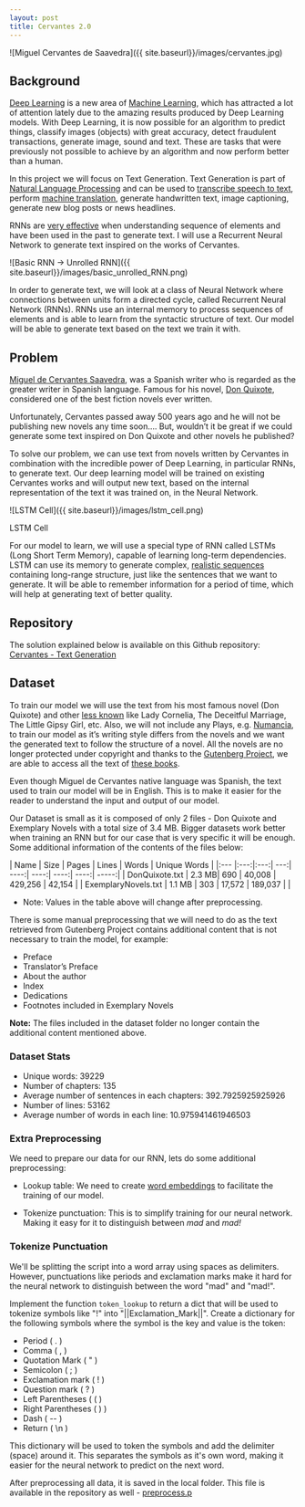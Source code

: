 ```yaml
---
layout: post
title: Cervantes 2.0
---
```

![Miguel Cervantes de Saavedra]({{ site.baseurl}}/images/cervantes.jpg)

## Background

[Deep Learning](https://en.wikipedia.org/wiki/Deep_learning) is a new area of [Machine Learning](https://en.wikipedia.org/wiki/Machine_learning), which has attracted a lot of attention lately due to the amazing results produced by Deep Learning models. With Deep Learning, it is now possible for an algorithm to predict things, classify images (objects) with great accuracy, detect fraudulent transactions, generate image, sound and text. These are tasks that were previously not possible to achieve by an algorithm and now perform better than a human.

In this project we will focus on Text Generation. Text Generation is part of [Natural Language Processing](https://en.wikipedia.org/wiki/Natural_language_processing) and can be used to [transcribe speech to text](http://www.jmlr.org/proceedings/papers/v32/graves14.pdf), perform [machine translation](http://arxiv.org/abs/1409.3215), generate handwritten text, image captioning, generate new blog posts or news headlines. 

RNNs are [very effective](http://karpathy.github.io/2015/05/21/rnn-effectiveness/) when understanding sequence of elements and have been used in the past to generate text. I will use a Recurrent Neural Network to generate text inspired on the works of Cervantes.

![Basic RNN -> Unrolled RNN]({{ site.baseurl}}/images/basic_unrolled_RNN.png)

In order to generate text, we will look at a class of Neural Network where connections between units form a directed cycle, called Recurrent Neural Network (RNNs). RNNs use an internal memory to process sequences of elements and is able to learn from the syntactic structure of text. Our model will be able to generate text based on the text we train it with.

## Problem

[Miguel de Cervantes Saavedra](https://en.wikipedia.org/wiki/Miguel_de_Cervantes), was a Spanish writer who is regarded as the greater writer in Spanish language. Famous for his novel, [Don Quixote](https://en.wikipedia.org/wiki/Don_Quixote), considered one of the best fiction novels ever written.

Unfortunately, Cervantes passed away 500 years ago and he will not be publishing new novels any time soon…. But, wouldn’t it be great if we could generate some text inspired on Don Quixote and other novels he published?

To solve our problem, we can use text from novels written by Cervantes in combination with the incredible power of Deep Learning, in particular RNNs, to generate text. Our deep learning model will be trained on existing Cervantes works and will output new text, based on the internal representation of the text it was trained on, in the Neural Network.  

![LSTM Cell]({{ site.baseurl}}/images/lstm_cell.png)

LSTM Cell

For our model to learn, we will use a special type of RNN called LSTMs (Long Short Term Memory), capable of learning long-term dependencies. LSTM can use its memory to generate complex, [realistic sequences](https://arxiv.org/pdf/1308.0850.pdf) containing long-range structure, just like the sentences that we want to generate. It will be able to remember information for a period of time, which will help at generating text of better quality. 

## Repository

The solution explained below is available on this Github repository: [Cervantes - Text Generation](https://github.com/ajmaradiaga/cervantes-text-generation)

## Dataset

To train our model we will use the text from his most famous novel (Don Quixote) and other [less known](http://www.gutenberg.org/cache/epub/14420/pg14420.txt) like Lady Cornelia, The Deceitful Marriage, The Little Gipsy Girl, etc. Also, we will not include any Plays, e.g. [Numancia](https://en.wikipedia.org/wiki/Miguel_de_Cervantes#La_Numancia), to train our model as it’s writing style differs from the novels and we want the generated text to follow the structure of a novel. All the novels are no longer protected under copyright and thanks to the [Gutenberg Project](https://www.gutenberg.org/), we are able to access all the text of [these books](https://www.gutenberg.org/ebooks/author/505).

Even though Miguel de Cervantes native language was Spanish, the text used to train our model will be in English. This is to make it easier for the reader to understand the input and output of our model.

Our Dataset is small as it is composed of only 2 files - Don Quixote and Exemplary Novels with a total size of 3.4 MB. Bigger datasets work better when training an RNN but for our case that is very specific it will be enough. Some additional information of the contents of the files below:

| Name | Size | Pages | Lines | Words | Unique Words |
|:--- |:---:|:---:| ---:| ----:| ----:| ----:| ----:| -----:|
| DonQuixote.txt | 2.3 MB| 690 | 40,008 | 429,256 | 42,154 | 
| ExemplaryNovels.txt | 1.1 MB | 303 | 17,572 | 189,037 |  |

* Note: Values in the table above will change after preprocessing.

There is some manual preprocessing that we will need to do as the text retrieved from Gutenberg Project contains additional content that is not necessary to train the model, for example:

* Preface
* Translator’s Preface
* About the author
* Index
* Dedications
* Footnotes included in Exemplary Novels

**Note:** The files included in the dataset folder no longer contain the additional content mentioned above.

### Dataset Stats

- Unique words: 39229
- Number of chapters: 135
- Average number of sentences in each chapters: 392.7925925925926
- Number of lines: 53162
- Average number of words in each line: 10.975941461946503

### Extra Preprocessing 
We need to prepare our data for our RNN, lets do some additional preprocessing:
* Lookup table: We need to create [word embeddings](https://www.tensorflow.org/tutorials/word2vec#motivation_why_learn_word_embeddings) to facilitate the training of our model. 

* Tokenize punctuation: This is to simplify training for our neural network. Making it easy for it to distinguish between *mad* and *mad!*

### Tokenize Punctuation
We'll be splitting the script into a word array using spaces as delimiters.  However, punctuations like periods and exclamation marks make it hard for the neural network to distinguish between the word "mad" and "mad!".

Implement the function `token_lookup` to return a dict that will be used to tokenize symbols like "!" into "||Exclamation_Mark||".  Create a dictionary for the following symbols where the symbol is the key and value is the token:
- Period ( . )
- Comma ( , )
- Quotation Mark ( " )
- Semicolon ( ; )
- Exclamation mark ( ! )
- Question mark ( ? )
- Left Parentheses ( ( )
- Right Parentheses ( ) )
- Dash ( -- )
- Return ( \n )

This dictionary will be used to token the symbols and add the delimiter (space) around it.  This separates the symbols as it's own word, making it easier for the neural network to predict on the next word. 

After preprocessing all data, it is saved in the local folder. This file is available in the repository as well - [preprocess.p](https://github.com/ajmaradiaga/cervantes-text-generation/blob/master/preprocess.p)